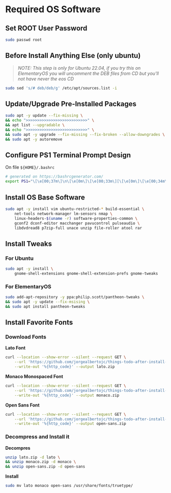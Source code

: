 # Required OS Software

## Set ROOT User Password

```bash
sudo passwd root
```

## Before Install Anything Else (only ubuntu)

> _NOTE: This step is only for Ubuntu 22.04, if you try this on ElementaryOS you
> will uncomment the DEB files from CD but you'll not have never the eos CD_

```bash
sudo sed 's/# deb/deb/g' /etc/apt/sources.list -i
```

## Update/Upgrade Pre-Installed Packages

```bash
sudo apt -y update --fix-missing \
&& echo ">>>>>>>>>>>>>>>>>>>>>>>>>>>" \
&& apt list --upgradable \
&& echo ">>>>>>>>>>>>>>>>>>>>>>>>>>>" \
&& sudo apt -y upgrade --fix-missing --fix-broken --allow-downgrades \
&& sudo apt -y autoremove
```

## Configure PS1 Terminal Prompt Design

On file `${HOME}/.bashrc`

```bash
# generated on https://bashrcgenerator.com/
export PS1="\[\e[00;37m\]\n\[\e[0m\]\[\e[00;33m\][\[\e[0m\]\[\e[00;34m\]\w\[\e[0m\]\[\e[00;33m\]]\[\e[0m\]\[\e[00;37m\]\n\[\e[0m\]\[\e[01;32m\]\u\[\e[0m\]\[\e[01;33m\]@\[\e[0m\]\[\e[01;32m\]\h\[\e[0m\]\[\e[00;34m\]:\[\e[0m\]\[\e[00;31m\]\\$\[\e[0m\]\[\e[00;37m\] \[\e[0m\]"
```

## Install OS Base Software

```bash
sudo apt -y install vim ubuntu-restricted-* build-essential \
    net-tools network-manager lm-sensors nmap \
    linux-headers-$(uname -r) software-properties-common \
    gconf2 dconf-editor macchanger pavucontrol pulseaudio \
    libdvdread8 p7zip-full unace unzip file-roller atool rar
```

## Install Tweaks

### For Ubuntu

```bash
sudo apt -y install \
    gnome-shell-extensions gnome-shell-extension-prefs gnome-tweaks
```

### For ElementaryOS

```bash
sudo add-apt-repository -y ppa:philip.scott/pantheon-tweaks \
&& sudo apt -y update --fix-msising \
&& sudo apt install pantheon-tweaks
```

## Install Favorite Fonts

### Download Fonts

**Lato Font**

```bash
curl --location --show-error --silent --request GET \
    --url 'https://github.com/jorgealbertojc/things-todo-after-install-ubuntu/raw/master/fonts/lato.zip' \
    --write-out '%{http_code}' --output lato.zip
```

**Monaco Monospaced Font**

```bash
curl --location --show-error --silent --request GET \
    --url 'https://github.com/jorgealbertojc/things-todo-after-install-ubuntu/raw/master/fonts/monaco.zip' \
    --write-out '%{http_code}' --output monaco.zip
```

**Open Sans Font**

```bash
curl --location --show-error --silent --request GET \
    --url 'https://github.com/jorgealbertojc/things-todo-after-install-ubuntu/raw/master/fonts/open-sans.zip' \
    --write-out '%{http_code}' --output open-sans.zip
```

### Decompress and Install it

**Decompres**

```bash
unzip lato.zip -d lato \
&& unzip monaco.zip -d monaco \
&& unzip open-sans.zip -d open-sans
```

**Install**

```bash
sudo mv lato monaco open-sans /usr/share/fonts/truetype/
```
